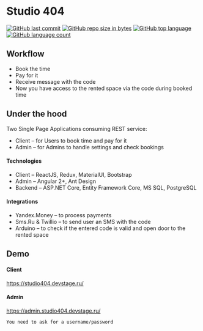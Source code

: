 # Studio 404
[![GitHub last commit](https://img.shields.io/github/last-commit/gerrkoff/studio404.svg)](https://github.com/gerrkoff/studio404/)
[![GitHub repo size in bytes](https://img.shields.io/github/repo-size/gerrkoff/studio404.svg)](https://github.com/gerrkoff/studio404/)
[![GitHub top language](https://img.shields.io/github/languages/top/gerrkoff/studio404.svg)](https://github.com/gerrkoff/studio404/)
[![GitHub language count](https://img.shields.io/github/languages/count/gerrkoff/studio404.svg)](https://github.com/gerrkoff/studio404/)

## Workflow
- Book the time
- Pay for it
- Receive message with the code
- Now you have access to the rented space via the code during booked time

## Under the hood
Two Single Page Applications consuming REST service:
- Client – for Users to book time and pay for it
- Admin – for Admins to handle settings and check bookings

#### Technologies
- Client – ReactJS, Redux, MaterialUI, Bootstrap
- Admin – Angular 2+, Ant Design
- Backend – ASP.NET Core, Entity Framework Core, MS SQL, PostgreSQL

#### Integrations
- Yandex.Money – to process payments
- Sms.Ru & Twillio – to send user an SMS with the code
- Arduino – to check if the entered code is valid and open door to the rented space

## Demo
#### Client
https://studio404.devstage.ru/
#### Admin
https://admin.studio404.devstage.ru/
```
You need to ask for a username/password
```
